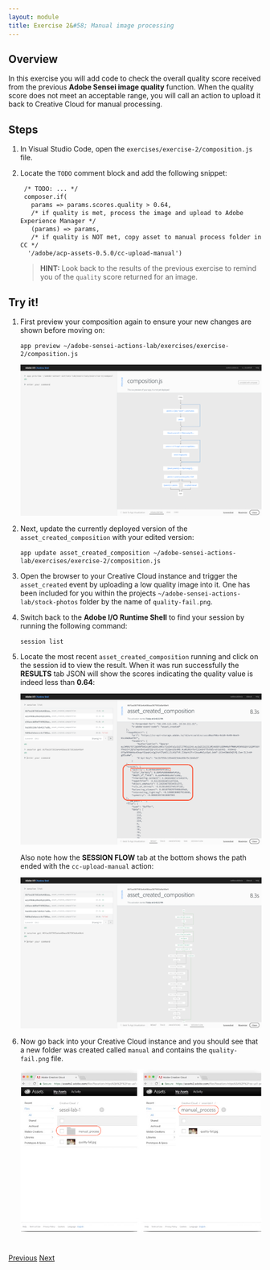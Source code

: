 ```yaml
---
layout: module
title: Exercise 2&#58; Manual image processing
---
```

<!--
# Exercise 2&#58; Manual image processing
-->

## Overview
In this exercise you will add code to check the overall quality score received from the previous **Adobe Sensei image quality** function. When the quality score does not meet an acceptable range, you will call an action to upload it back to Creative Cloud for manual processing.

## Steps
1. In Visual Studio Code, open the `exercises/exercise-2/composition.js` file.

2. Locate the `TODO` comment block and add the following snippet:

        /* TODO: ... */
        composer.if(
          params => params.scores.quality > 0.64,
          /* if quality is met, process the image and upload to Adobe Experience Manager */
          (params) => params,
          /* if quality is NOT met, copy asset to manual process folder in CC */
         '/adobe/acp-assets-0.5.0/cc-upload-manual')

   > **HINT:** Look back to the results of the previous exercise to remind you of the `quality` score returned for an image.

## Try it!
1. First preview your composition again to ensure your new changes are shown before moving on:

       app preview ~/adobe-sensei-actions-lab/exercises/exercise-2/composition.js

      ![](images/exercise2-flow.png)

2. Next, update the currently deployed version of the `asset_created_composition` with your edited version:

       app update asset_created_composition ~/adobe-sensei-actions-lab/exercises/exercise-2/composition.js

3. Open the browser to your Creative Cloud instance and trigger the `asset_created` event by uploading a low quality image into it. One has been included for you within the projects `~/adobe-sensei-actions-lab/stock-photos` folder by the name of `quality-fail.png`.

5. Switch back to the **Adobe I/O Runtime Shell** to find your session by running the following command:

       session list

6. Locate the most recent `asset_created_composition` running and click on the session id to view the result. When it was run successfully the **RESULTS** tab JSON will show the scores indicating the quality value is indeed less than **0.64**:

      ![](images/quality-scores.png)

    Also note how the **SESSION FLOW** tab at the bottom shows the path ended with the `cc-upload-manual` action:

      ![](images/cc-upload-manual.png)

7. Now go back into your Creative Cloud instance and you should see that a new folder was created called `manual` and contains the `quality-fail.png` file.

      ![](images/manual-process.png)

<div class="row" style="margin-top:40px;">
<div class="col-sm-12">
<a href="module5.html" class="btn btn-default"><i class="glyphicon glyphicon-chevron-left"></i> Previous</a>
<a href="module7.html" class="btn btn-default pull-right">Next <i class="glyphicon
glyphicon-chevron-right"></i></a>
</div>
</div>
